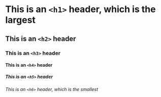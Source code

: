 # This is an `<h1>` header, which is the largest
## This is an `<h2>` header
### This is an `<h3>`  header
#### This is an `<h4>`  header
##### This is an `<h5>` header
###### This is an `<h6>` header, which is the smallest
